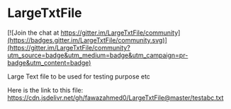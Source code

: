 # LargeTxtFile

[![Join the chat at https://gitter.im/LargeTxtFile/community](https://badges.gitter.im/LargeTxtFile/community.svg)](https://gitter.im/LargeTxtFile/community?utm_source=badge&utm_medium=badge&utm_campaign=pr-badge&utm_content=badge)

 Large Text file to be used for testing purpose etc
 
 Here is the link to this file:  https://cdn.jsdelivr.net/gh/fawazahmed0/LargeTxtFile@master/testabc.txt


